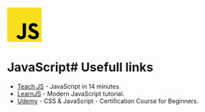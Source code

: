 ![Иллюстрация к проекту](https://github.com/Hamidalion/RepoPicture/blob/master/JavaScript.png)

# JavaScript# Usefull links 

- [Teach JS](https://jgthms.com/javascript-in-14-minutes) - JavaScript in 14 minutes.
- [LearnJS](https://learn.javascript.ru/) - Modern JavaScript tutorial.
- [Udemy](https://www.udemy.com/cart/success/423477700/) - CSS & JavaScript - Certification Course for Beginners.
